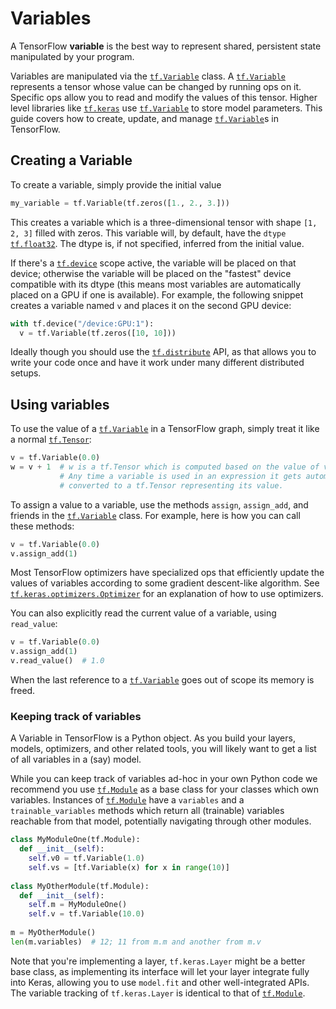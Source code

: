 # Variables

A TensorFlow **variable** is the best way to represent shared, persistent state
manipulated by your program.

Variables are manipulated via the <a href="../../api_docs/python/tf/Variable.md"><code>tf.Variable</code></a> class. A <a href="../../api_docs/python/tf/Variable.md"><code>tf.Variable</code></a>
represents a tensor whose value can be changed by running ops on it.  Specific
ops allow you to read and modify the values of this tensor. Higher level
libraries like <a href="../../api_docs/python/tf/keras.md"><code>tf.keras</code></a> use <a href="../../api_docs/python/tf/Variable.md"><code>tf.Variable</code></a> to store model parameters. This
guide covers how to create, update, and manage <a href="../../api_docs/python/tf/Variable.md"><code>tf.Variable</code></a>s in TensorFlow.

## Creating a Variable

To create a variable, simply provide the initial value

``` python
my_variable = tf.Variable(tf.zeros([1., 2., 3.]))
```

This creates a variable which is a three-dimensional tensor with shape `[1, 2,
3]` filled with zeros. This variable will, by default, have the `dtype`
<a href="../../api_docs/python/tf/dtypes.md#float32"><code>tf.float32</code></a>. The dtype is, if not specified, inferred from the initial
value. 

If there's a <a href="../../api_docs/python/tf/device.md"><code>tf.device</code></a> scope active, the variable will be placed on that
device; otherwise the variable will be placed on the "fastest" device compatible
with its dtype (this means most variables are automatically placed on a GPU if
one is available). For example, the following snippet creates a variable named
`v` and places it on the second GPU device:

``` python
with tf.device("/device:GPU:1"):
  v = tf.Variable(tf.zeros([10, 10]))
```

Ideally though you should use the <a href="../../api_docs/python/tf/distribute.md"><code>tf.distribute</code></a> API, as that allows you to
write your code once and have it work under many different distributed setups.

## Using variables

To use the value of a <a href="../../api_docs/python/tf/Variable.md"><code>tf.Variable</code></a> in a TensorFlow graph, simply treat it like
a normal <a href="../../api_docs/python/tf/Tensor.md"><code>tf.Tensor</code></a>:

``` python
v = tf.Variable(0.0)
w = v + 1  # w is a tf.Tensor which is computed based on the value of v.
           # Any time a variable is used in an expression it gets automatically
           # converted to a tf.Tensor representing its value.
```

To assign a value to a variable, use the methods `assign`, `assign_add`, and
friends in the <a href="../../api_docs/python/tf/Variable.md"><code>tf.Variable</code></a> class. For example, here is how you can call these
methods:

``` python
v = tf.Variable(0.0)
v.assign_add(1)
```

Most TensorFlow optimizers have specialized ops that efficiently update the
values of variables according to some gradient descent-like algorithm. See
<a href="../../api_docs/python/tf/keras/optimizers/Optimizer.md"><code>tf.keras.optimizers.Optimizer</code></a> for an explanation of how to use optimizers.

You can also explicitly read the current value of a variable, using
`read_value`:

```python
v = tf.Variable(0.0)
v.assign_add(1)
v.read_value()  # 1.0
```

When the last reference to a <a href="../../api_docs/python/tf/Variable.md"><code>tf.Variable</code></a> goes out of scope its memory is
freed.

### Keeping track of variables

A Variable in TensorFlow is a Python object. As you build your layers, models,
optimizers, and other related tools, you will likely want to get a list of all
variables in a (say) model.

While you can keep track of variables ad-hoc in your own Python code we
recommend you use <a href="../../api_docs/python/tf/Module.md"><code>tf.Module</code></a> as a base class for your classes which own
variables. Instances of <a href="../../api_docs/python/tf/Module.md"><code>tf.Module</code></a> have a `variables` and a
`trainable_variables` methods which return all (trainable) variables reachable
from that model, potentially navigating through other modules.

```python
class MyModuleOne(tf.Module):
  def __init__(self):
    self.v0 = tf.Variable(1.0)
    self.vs = [tf.Variable(x) for x in range(10)]
    
class MyOtherModule(tf.Module):
  def __init__(self):
    self.m = MyModuleOne()
    self.v = tf.Variable(10.0)
    
m = MyOtherModule()
len(m.variables)  # 12; 11 from m.m and another from m.v

```

Note that you're implementing a layer, `tf.keras.Layer` might be a better base
class, as implementing its interface will let your layer integrate fully into
Keras, allowing you to use `model.fit` and other well-integrated APIs. The
variable tracking of `tf.keras.Layer` is identical to that of <a href="../../api_docs/python/tf/Module.md"><code>tf.Module</code></a>.




